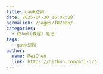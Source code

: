 ```yaml
---
title: gawk进阶
date: 2025-04-30 15:07:08
permalink: /pages/f82b85/
categories:
  - 《Shell教程》笔记
tags:
  - gawk进阶
author:
  name: MeiChen
  link: https://github.com/mtl-123
---
```

